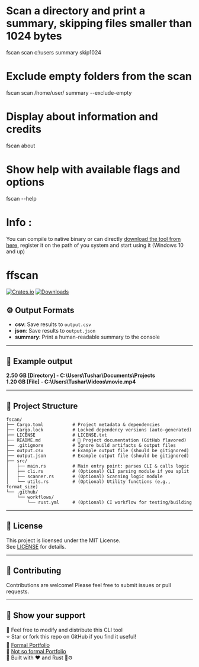 # Scan a directory and print a summary, skipping files smaller than 1024 bytes
fscan scan c:\users summary skip1024

# Exclude empty folders from the scan
fscan scan /home/user/ summary --exclude-empty

# Display about information and credits
fscan about

# Show help with available flags and options
fscan --help


# Info :
You can compile to native binary or can directly [download the tool from here,](https://github.com/swap72/fscan/raw/refs/heads/main/target/release/fscan.exe) register it on the path of you system and start using it (Windows 10 and up)

# ffscan

[![Crates.io](https://img.shields.io/crates/v/ffscan.svg)](https://crates.io/crates/ffscan)
[![Downloads](https://img.shields.io/crates/d/ffscan.svg)](https://crates.io/crates/ffscan)


## ⚙️ Output Formats

- **csv**: Save results to `output.csv`
- **json**: Save results to `output.json`
- **summary**: Print a human-readable summary to the console

---

## 📂 Example output

**2.50 GB [Directory] - C:\Users\Tushar\Documents\Projects**  
**1.20 GB [File] - C:\Users\Tushar\Videos\movie.mp4**


---

## 📁 Project Structure
```
fscan/
├── Cargo.toml           # Project metadata & dependencies
├── Cargo.lock           # Locked dependency versions (auto-generated)
├── LICENSE              # LICENSE.txt
├── README.md            # 📄 Project documentation (GitHub flavored)
├── .gitignore           # Ignore build artifacts & output files
├── output.csv           # Example output file (should be gitignored)
├── output.json          # Example output file (should be gitignored)
├── src/
│   ├── main.rs          # Main entry point: parses CLI & calls logic
│   ├── cli.rs           # (Optional) CLI parsing module if you split
│   ├── scanner.rs       # (Optional) Scanning logic module
│   └── utils.rs         # (Optional) Utility functions (e.g., format_size)
└── .github/
    └── workflows/
        └── rust.yml     # (Optional) CI workflow for testing/building
```
---

## 📝 License

This project is licensed under the MIT License.  
See [LICENSE](https://github.com/swap72/fscan/blob/main/LICENSE.txt.txt) for details.

---

## 🙌 Contributing

Contributions are welcome! Please feel free to submit issues or pull requests.

---

## 💖 Show your support
🌱 Feel free to modify and distribute this CLI tool  
⭐️ Star or fork this repo on GitHub if you find it useful!  
🔗 [Formal Portfolio](https://swap72.github.io/portfolio/)  
🔗 [Not so formal Portfolio](http://swapnil.bio.link/)  
🚀 Built with ❤️ and Rust 🦀⚙️
